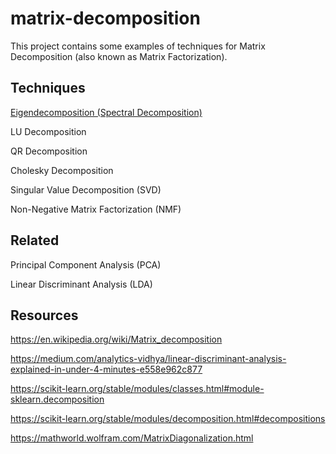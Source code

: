 # matrix-decomposition

This project contains some examples of techniques for Matrix Decomposition (also known as Matrix Factorization).

## Techniques

[Eigendecomposition (Spectral Decomposition)](eigendecomposition/)

LU Decomposition

QR Decomposition

Cholesky Decomposition

Singular Value Decomposition (SVD)

Non-Negative Matrix Factorization (NMF)

## Related

Principal Component Analysis (PCA)

Linear Discriminant Analysis (LDA)

## Resources

https://en.wikipedia.org/wiki/Matrix_decomposition

https://medium.com/analytics-vidhya/linear-discriminant-analysis-explained-in-under-4-minutes-e558e962c877

https://scikit-learn.org/stable/modules/classes.html#module-sklearn.decomposition

https://scikit-learn.org/stable/modules/decomposition.html#decompositions

https://mathworld.wolfram.com/MatrixDiagonalization.html